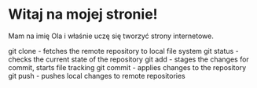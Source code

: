 # Witaj na mojej stronie! 

Mam na imię Ola i właśnie uczę się tworzyć strony internetowe. 


git clone - fetches the remote repository to local file system
git status - checks the current state of the repository
git add - stages the changes for commit, starts file tracking
git commit - applies changes to the repository
git push - pushes local changes to remote repositories
